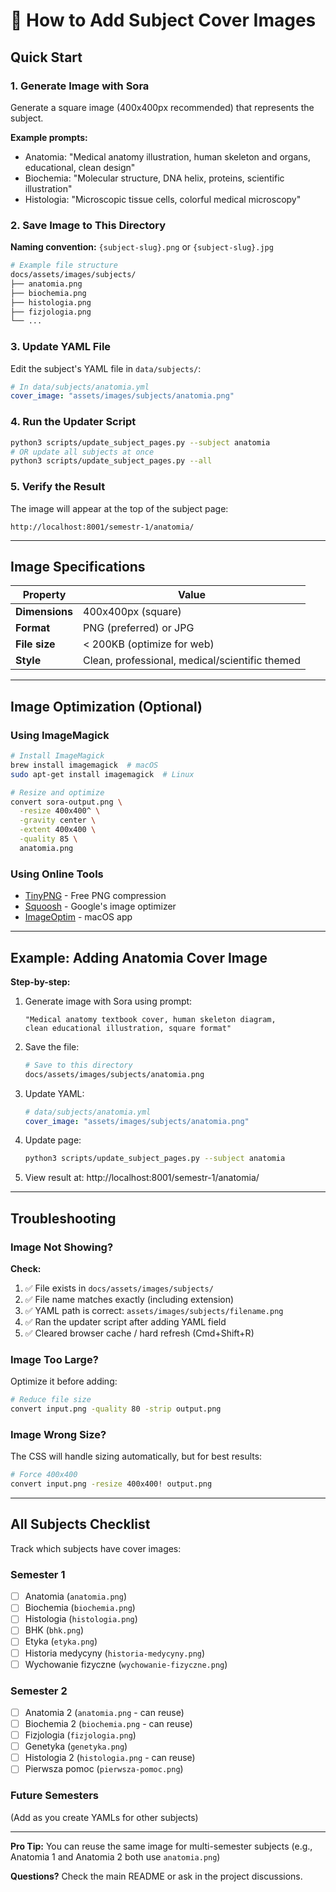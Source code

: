 # 📸 How to Add Subject Cover Images

## Quick Start

### 1. Generate Image with Sora
Generate a square image (400x400px recommended) that represents the subject.

**Example prompts:**
- Anatomia: "Medical anatomy illustration, human skeleton and organs, educational, clean design"
- Biochemia: "Molecular structure, DNA helix, proteins, scientific illustration"
- Histologia: "Microscopic tissue cells, colorful medical microscopy"

### 2. Save Image to This Directory

**Naming convention:** `{subject-slug}.png` or `{subject-slug}.jpg`

```bash
# Example file structure
docs/assets/images/subjects/
├── anatomia.png
├── biochemia.png
├── histologia.png
├── fizjologia.png
└── ...
```

### 3. Update YAML File

Edit the subject's YAML file in `data/subjects/`:

```yaml
# In data/subjects/anatomia.yml
cover_image: "assets/images/subjects/anatomia.png"
```

### 4. Run the Updater Script

```bash
python3 scripts/update_subject_pages.py --subject anatomia
# OR update all subjects at once
python3 scripts/update_subject_pages.py --all
```

### 5. Verify the Result

The image will appear at the top of the subject page:

```
http://localhost:8001/semestr-1/anatomia/
```

---

## Image Specifications

| Property | Value |
|----------|-------|
| **Dimensions** | 400x400px (square) |
| **Format** | PNG (preferred) or JPG |
| **File size** | < 200KB (optimize for web) |
| **Style** | Clean, professional, medical/scientific themed |

---

## Image Optimization (Optional)

### Using ImageMagick

```bash
# Install ImageMagick
brew install imagemagick  # macOS
sudo apt-get install imagemagick  # Linux

# Resize and optimize
convert sora-output.png \
  -resize 400x400^ \
  -gravity center \
  -extent 400x400 \
  -quality 85 \
  anatomia.png
```

### Using Online Tools
- [TinyPNG](https://tinypng.com/) - Free PNG compression
- [Squoosh](https://squoosh.app/) - Google's image optimizer
- [ImageOptim](https://imageoptim.com/) - macOS app

---

## Example: Adding Anatomia Cover Image

**Step-by-step:**

1. Generate image with Sora using prompt:
   ```
   "Medical anatomy textbook cover, human skeleton diagram, 
   clean educational illustration, square format"
   ```

2. Save the file:
   ```bash
   # Save to this directory
   docs/assets/images/subjects/anatomia.png
   ```

3. Update YAML:
   ```yaml
   # data/subjects/anatomia.yml
   cover_image: "assets/images/subjects/anatomia.png"
   ```

4. Update page:
   ```bash
   python3 scripts/update_subject_pages.py --subject anatomia
   ```

5. View result at: http://localhost:8001/semestr-1/anatomia/

---

## Troubleshooting

### Image Not Showing?

**Check:**
1. ✅ File exists in `docs/assets/images/subjects/`
2. ✅ File name matches exactly (including extension)
3. ✅ YAML path is correct: `assets/images/subjects/filename.png`
4. ✅ Ran the updater script after adding YAML field
5. ✅ Cleared browser cache / hard refresh (Cmd+Shift+R)

### Image Too Large?

Optimize it before adding:
```bash
# Reduce file size
convert input.png -quality 80 -strip output.png
```

### Image Wrong Size?

The CSS will handle sizing automatically, but for best results:
```bash
# Force 400x400
convert input.png -resize 400x400! output.png
```

---

## All Subjects Checklist

Track which subjects have cover images:

### Semester 1
- [ ] Anatomia (`anatomia.png`)
- [ ] Biochemia (`biochemia.png`)
- [ ] Histologia (`histologia.png`)
- [ ] BHK (`bhk.png`)
- [ ] Etyka (`etyka.png`)
- [ ] Historia medycyny (`historia-medycyny.png`)
- [ ] Wychowanie fizyczne (`wychowanie-fizyczne.png`)

### Semester 2
- [ ] Anatomia 2 (`anatomia.png` - can reuse)
- [ ] Biochemia 2 (`biochemia.png` - can reuse)
- [ ] Fizjologia (`fizjologia.png`)
- [ ] Genetyka (`genetyka.png`)
- [ ] Histologia 2 (`histologia.png` - can reuse)
- [ ] Pierwsza pomoc (`pierwsza-pomoc.png`)

### Future Semesters
(Add as you create YAMLs for other subjects)

---

**Pro Tip:** You can reuse the same image for multi-semester subjects (e.g., Anatomia 1 and Anatomia 2 both use `anatomia.png`)

**Questions?** Check the main README or ask in the project discussions.

